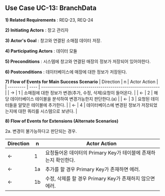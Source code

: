 ## Use Case UC-13: BranchData
**1) Related Requirements** : REQ-23, REQ-24

**2) Initiating Actors** : 창고 관리자

**3) Actor's Goal** : 창고와 연결된 소매점 데이터 저장.

**4) Participating Actors** : 데이터 모듈

**5) Preconditions** : 시스템에 창고와 연결된 매장의 정보가 저장되어 있어야한다.

**6) Postconditions** :  데이터베이스에 매장에 대한 정보가 저장된다.

**7) Flow of Events for Main Success Scenario**
| Direction | n    | Actor Action                                                 |
| --------- | ---- | ------------------------------------------------------------ |
| →         | 1    | 소매점에 대한 정보가 변경(추가, 수정, 삭제)요청이 들어온다.  |
| ←         | 2    | 해당 데이터베이스 테이블을 분석하여 변경가능한지 판단한다.(a) |
| ←         | 3    | 요청된 데이터들을 알맞은 테이블에 추가한다.                  |
| ←         | 4    | 데이터베이스에 변경된 정보가 저장되었는지에 대한 쿼리를 시스템으로 보낸다. |


**8) Flow of Events for Extensions (Alternate Scenarios)**

2a. 변경이 불가능하다고 판단되는 경우.

| Direction | n    | Actor Action                                                 |
| --------- | ---- | ------------------------------------------------------------ |
| ←         | 1    | 요청들어온 데이터의 Primary Key가 테이블에 존재하는지 확인한다. |
| ←         | 1a   | 추가를 할 경우 Primary Key가 존재하면 에러.                  |
| ←         | 1b   | 수정, 삭제를 할 경우 Primary Key가 존재하지 않으면 에러.     |